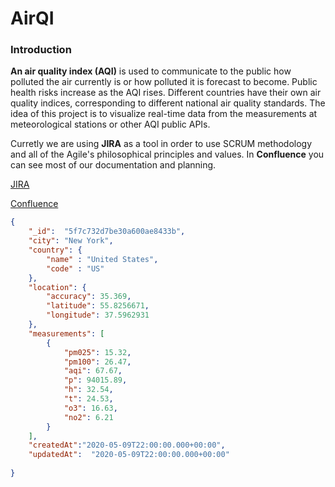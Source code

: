 # AirQI


### Introduction

**An air quality index (AQI)** is used to communicate to the public how polluted the air currently is or how polluted it is forecast to become. Public health risks increase as the AQI rises. Different countries have their own air quality indices, corresponding to different national air quality standards.
The idea of this project is to visualize real-time data from the measurements at meteorological stations or other AQI public APIs. 


Curretly we are using **JIRA** as a tool in order to use SCRUM methodology and all of the Agile's philosophical principles and values. In **Confluence** you can see most of our documentation and planning.

[JIRA](https://petarmihaylov.atlassian.net/secure/RapidBoard.jspa?projectKey=AIR&rapidView=1&view=planning.nodetail&atlOrigin=eyJpIjoiYWI1M2M1YWVmMmIyNGJkYmIwYWRiNjFlMGE4NmRlOTYiLCJwIjoiaiJ9)

[Confluence](https://petarmihaylov.atlassian.net/l/c/QEGg4x6G)

```json
{
    "_id":  "5f7c732d7be30a600ae8433b",
    "city": "New York",
    "country": {
        "name" : "United States",
        "code" : "US"
    },
    "location": {
        "accuracy": 35.369,
        "latitude": 55.8256671,
        "longitude": 37.5962931
    },
    "measurements": [
        {
            "pm025": 15.32,
            "pm100": 26.47,
            "aqi": 67.67,
            "p": 94015.89,
            "h": 32.54,
            "t": 24.53,
            "o3": 16.63,
            "no2": 6.21
        }
    ],
    "createdAt":"2020-05-09T22:00:00.000+00:00",
    "updatedAt":  "2020-05-09T22:00:00.000+00:00"
    
}
```